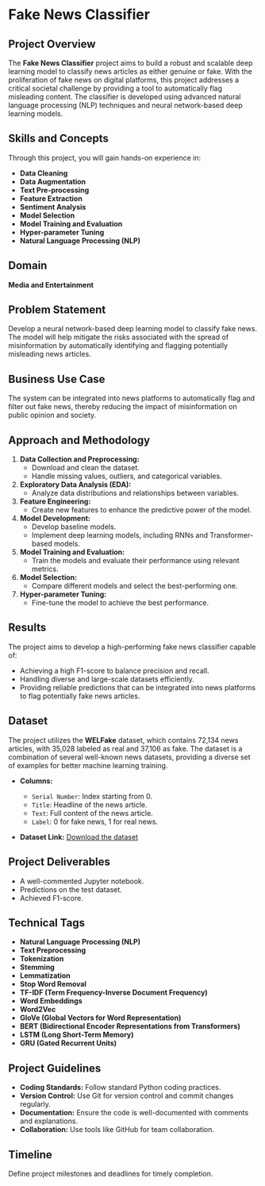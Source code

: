 # Fake News Classifier

## Project Overview
The **Fake News Classifier** project aims to build a robust and scalable deep learning model to classify news articles as either genuine or fake. With the proliferation of fake news on digital platforms, this project addresses a critical societal challenge by providing a tool to automatically flag misleading content. The classifier is developed using advanced natural language processing (NLP) techniques and neural network-based deep learning models.

## Skills and Concepts
Through this project, you will gain hands-on experience in:
- **Data Cleaning**
- **Data Augmentation**
- **Text Pre-processing**
- **Feature Extraction**
- **Sentiment Analysis**
- **Model Selection**
- **Model Training and Evaluation**
- **Hyper-parameter Tuning**
- **Natural Language Processing (NLP)**

## Domain
**Media and Entertainment**

## Problem Statement
Develop a neural network-based deep learning model to classify fake news. The model will help mitigate the risks associated with the spread of misinformation by automatically identifying and flagging potentially misleading news articles.

## Business Use Case
The system can be integrated into news platforms to automatically flag and filter out fake news, thereby reducing the impact of misinformation on public opinion and society.

## Approach and Methodology
1. **Data Collection and Preprocessing:**
   - Download and clean the dataset.
   - Handle missing values, outliers, and categorical variables.
2. **Exploratory Data Analysis (EDA):**
   - Analyze data distributions and relationships between variables.
3. **Feature Engineering:**
   - Create new features to enhance the predictive power of the model.
4. **Model Development:**
   - Develop baseline models.
   - Implement deep learning models, including RNNs and Transformer-based models.
5. **Model Training and Evaluation:**
   - Train the models and evaluate their performance using relevant metrics.
6. **Model Selection:**
   - Compare different models and select the best-performing one.
7. **Hyper-parameter Tuning:**
   - Fine-tune the model to achieve the best performance.

## Results
The project aims to develop a high-performing fake news classifier capable of:
- Achieving a high F1-score to balance precision and recall.
- Handling diverse and large-scale datasets efficiently.
- Providing reliable predictions that can be integrated into news platforms to flag potentially fake news articles.

## Dataset
The project utilizes the **WELFake** dataset, which contains 72,134 news articles, with 35,028 labeled as real and 37,106 as fake. The dataset is a combination of several well-known news datasets, providing a diverse set of examples for better machine learning training.

- **Columns:**
  - `Serial Number`: Index starting from 0.
  - `Title`: Headline of the news article.
  - `Text`: Full content of the news article.
  - `Label`: 0 for fake news, 1 for real news.

- **Dataset Link:** [Download the dataset](https://drive.google.com/file/d/1ZKVzTnCE-U5uMkopcBsPNj0LFtPTX3z4/view?usp=sharing)

## Project Deliverables
- A well-commented Jupyter notebook.
- Predictions on the test dataset.
- Achieved F1-score.

## Technical Tags
- **Natural Language Processing (NLP)**
- **Text Preprocessing**
- **Tokenization**
- **Stemming**
- **Lemmatization**
- **Stop Word Removal**
- **TF-IDF (Term Frequency-Inverse Document Frequency)**
- **Word Embeddings**
- **Word2Vec**
- **GloVe (Global Vectors for Word Representation)**
- **BERT (Bidirectional Encoder Representations from Transformers)**
- **LSTM (Long Short-Term Memory)**
- **GRU (Gated Recurrent Units)**

## Project Guidelines
- **Coding Standards:** Follow standard Python coding practices.
- **Version Control:** Use Git for version control and commit changes regularly.
- **Documentation:** Ensure the code is well-documented with comments and explanations.
- **Collaboration:** Use tools like GitHub for team collaboration.

## Timeline
Define project milestones and deadlines for timely completion.
